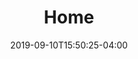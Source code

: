 ---
title: "Home"
seo_title: "OpenPASS Working Group"
headline: "OpenPASS Working Group"
description: "The rise of advanced driver assistance systems and partially automated driving functions leads to the need of virtual simulation to assess these systems and their effects."
tagline: "The rise of advanced driver assistance systems and partially automated driving functions leads to the need of virtual simulation to assess these systems and their effects."
hide_page_title: true
hide_sidebar: true
hide_breadcrumb: true
show_featured_story: true
date: 2019-09-10T15:50:25-04:00
layout: "single"
container: "container-fluid"
---